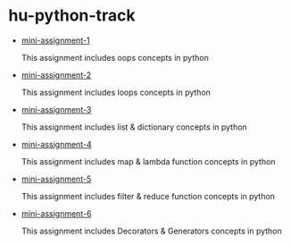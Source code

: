 # hu-python-track
<ul>
  <li> 
    <a href = "https://github.com/neerajdhurandher-deloitte/hu-python-track/tree/mini-assignment-1" >mini-assignment-1</a>
    <p>This assignment includes oops concepts in python</p>
  </li> 
  
   <li> 
    <a href = "https://github.com/neerajdhurandher-deloitte/hu-python-tracktree//mini-assignment-2" >mini-assignment-2</a>
    <p>This assignment includes loops concepts in python</p>
   </li> 
  
   <li> 
    <a href = "https://github.com/neerajdhurandher-deloitte/hu-python-track/tree/mini-assignment-3" >mini-assignment-3</a>
    <p>This assignment includes list & dictionary concepts in python</p>
  </li>
   <li> 
    <a href = "https://github.com/neerajdhurandher-deloitte/hu-python-track/tree/mini-assignment-4" >mini-assignment-4</a>
    <p>This assignment includes map & lambda function concepts in python</p>
  </li>
   <li> 
    <a href = "https://github.com/neerajdhurandher-deloitte/hu-python-track/tree/mini-assignment-5" >mini-assignment-5</a>
    <p>This assignment includes filter & reduce function concepts in python</p>
  </li>
     <li> 
    <a href = "https://github.com/neerajdhurandher-deloitte/hu-python-track/tree/mini-assignment-6" >mini-assignment-6</a>
    <p>This assignment includes Decorators & Generators concepts in python</p>
  </li>
</ul>
